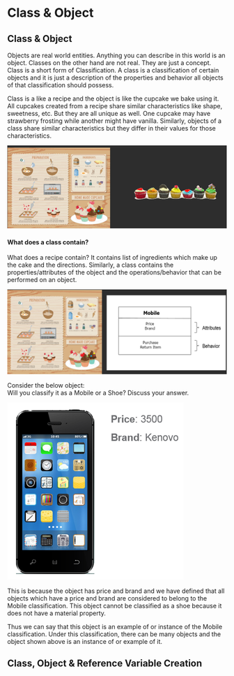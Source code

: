 # Class & Object

## Class & Object

Objects are real world entities. Anything you can describe in this world is an object. Classes on the other hand are not real. They are just a concept. Class is a short form of Classification. A class is a classification of certain objects and it is just a description of the properties and behavior all objects of that classification should possess.

Class is a like a recipe and the object is like the cupcake we bake using it. All cupcakes created from a recipe share similar characteristics like shape, sweetness, etc. But they are all unique as well. One cupcake may have strawberry frosting while another might have vanilla. Similarly, objects of a class share similar characteristics but they differ in their values for those characteristics.      

![](images\4.PNG)

#### What does a class contain?

What does a recipe contain? It contains list of ingredients which make up the cake and the directions. Similarly, a class contains the properties/attributes of the object and the operations/behavior that can be performed on an object. 

![](images\5.PNG)

Consider the below object:  
Will you classify it as a Mobile or a Shoe? Discuss your answer.

![](images\6.PNG)

This is because the object has price and brand and we have defined that all objects which have a price and brand are considered to belong to the Mobile classification. This object cannot be classified as a shoe because it does not have a material property.

Thus we can say that this object is an example of or instance of the Mobile classification. Under this classification, there can be many objects and the object shown above is an instance of or example of it.

## Class, Object & Reference Variable Creation



